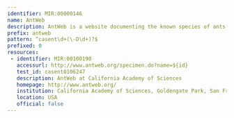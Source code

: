 ```yaml
---
identifier: MIR:00000146
name: AntWeb
description: AntWeb is a website documenting the known species of ants, with records for each species linked to their geographical distribution, life history, and includes pictures.
prefix: antweb
pattern: ^casent\d+(\-D\d+)?$
prefixed: 0
resources:
 - identifier: MIR:00100190
   accessurl: http://www.antweb.org/specimen.do?name=${id}
   test_id: casent0106247
   description: AntWeb at California Academy of Sciences
   homepage: http://www.antweb.org/
   institution: California Academy of Sciences, Goldengate Park, San Francisco
   location: USA
   official: false
---
```

